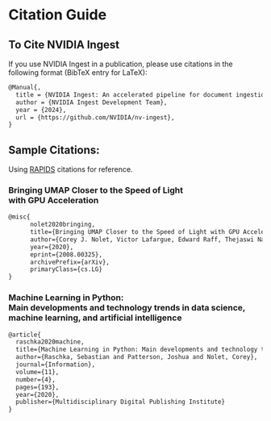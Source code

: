 # Citation Guide

## To Cite NVIDIA Ingest
If you use NVIDIA Ingest in a publication, please use citations in the following format (BibTeX entry for LaTeX):
```tex
@Manual{,
  title = {NVIDIA Ingest: An accelerated pipeline for document ingestion},
  author = {NVIDIA Ingest Development Team},
  year = {2024},
  url = {https://github.com/NVIDIA/nv-ingest},
}
```


## Sample Citations:

Using [RAPIDS](https://rapids.ai/) citations for reference.

### Bringing UMAP Closer to the Speed of Light <br> with GPU Acceleration
```tex
@misc{
      nolet2020bringing,
      title={Bringing UMAP Closer to the Speed of Light with GPU Acceleration},
      author={Corey J. Nolet, Victor Lafargue, Edward Raff, Thejaswi Nanditale, Tim Oates, John Zedlewski, and Joshua Patterson},
      year={2020},
      eprint={2008.00325},
      archivePrefix={arXiv},
      primaryClass={cs.LG}
}
```

### Machine Learning in Python: <br> Main developments and technology trends in data science, machine learning, and artificial intelligence
```tex
@article{
  raschka2020machine,
  title={Machine Learning in Python: Main developments and technology trends in data science, machine learning, and artificial intelligence},
  author={Raschka, Sebastian and Patterson, Joshua and Nolet, Corey},
  journal={Information},
  volume={11},
  number={4},
  pages={193},
  year={2020},
  publisher={Multidisciplinary Digital Publishing Institute}
}
```
